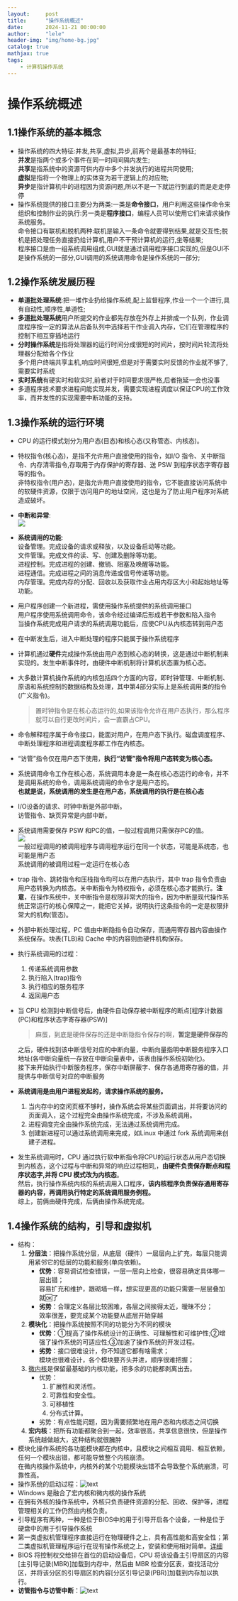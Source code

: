 ```yaml
---
layout:     post
title:      "操作系统概述"
date:       2024-11-21 00:00:00
author:     "lele"
header-img: "img/home-bg.jpg"
catalog: true
mathjax: true
tags:
    - 计算机操作系统
---
```

# 操作系统概述
## 1.1操作系统的基本概念
- 操作系统的四大特征:并发,共享,虚拟,异步,前两个是最基本的特征;<br>
**并发**是指两个或多个事件在同一时间间隔内发生;<br>
**共享**是指系统中的资源可供内存中多个并发执行的进程共同使用;<br>
**虚拟**是指将一个物理上的实体变为若干逻辑上的对应物;<br>
**异步**是指计算机中的进程因为资源问题,所以不是一下就运行到底的而是走走停停
- 操作系统提供的接口主要分为两类:一类是**命令接口**，用户利用这些操作命令来组织和控制作业的执行:另一类是**程序接口**，编程人员可以使用它们来请求操作系统服务。<br>
命令接口有联机和脱机两种:联机是输入一条命令就要得到结果,就是交互性;脱机是把处理任务直接扔给计算机,用户不干预计算机的运行,坐等结果;<br>
程序接口是由一组系统调用组成,GUI就是通过调用程序接口实现的,但是GUI不是操作系统的一部分,GUI调用的系统调用命令是操作系统的一部分;
## 1.2操作系统发展历程
- **单道批处理系统**:把一堆作业扔给操作系统,配上监督程序,作业一个一个进行,具有自动性,顺序性,单道性;
- **多道批处理系统**用户所提交的作业都先存放在外存上并排成一个队列，作业调度程序按一定的算法从后备队列中选择若干作业调入内存，它们在管理程序的控制下相互穿插地运行
- **分时操作系统**是指将处理器的运行时间分成很短的时间片，按时间片轮流将处理器分配给各个作业<br>多个用户终端共享主机,响应时间很短,但是对于需要实时反馈的作业就不够了,需要实时系统
- **实时系统**有硬实时和软实时,前者对于时间要求很严格,后者拖延一会也没事
- 多道程序技术要求进程间能实现并发，需要实现进程调度以保证CPU的工作效率，而并发性的实现需要中断功能的支持。
## 1.3操作系统的运行环境
- CPU 的运行模式划分为用户态(目态)和核心态(又称管态、内核态)。
- 特权指令(核心态)，是指不允许用户直接使用的指令，如I/O 指令、关中断指令、内存清零指令,存取用于内存保护的寄存器、送 PSW 到程序状态字寄存器等的指令。<br>非特权指令(用户态)，是指允许用户直接使用的指令，它不能直接访问系统中的软硬件资源，仅限于访问用户的地址空间，这也是为了防止用户程序对系统造成破坏。
- **中断和异常**:<br>![](/img/in-post/Snipaste_2024-11-21_20-21-35.png)
- **系统调用的功能**:<br>
设备管理。完成设备的请求或释放，以及设备启动等功能。<br>
文件管理。完成文件的读、写、创建及删除等功能。<br>
进程控制。完成进程的创建、撤销、阻塞及唤醒等功能。<br>
进程通信。完成进程之间的消息传递或信号传递等功能。<br>
内存管理。完成内存的分配、回收以及获取作业占用内存区大小和起始地址等功能。
- 用户程序创建一个新进程，需使用操作系统提供的系统调用接口<br>
用户程序使用系统调用命令，该命令经过编译后形成若干参数和陷入指令<br>当操作系统完成用户请求的系统调用功能后，应使CPU从内核态转到用户态
- 在中断发生后，进入中断处理的程序只能属于操作系统程序
- 计算机通过**硬件**完成操作系统由用户态到核心态的转换，这是通过中断机制来实现的。发生中断事件时，由硬件中断机制将计算机状态置为核心态。
- 大多数计算机操作系统的内核包括四个方面的内容，即时钟管理、中断机制、原语和系统控制的数据结构及处理，其中第4部分实际上是系统调用类的指令(广义指令)。<br>
  > 置时钟指令是在核心态运行的,如果该指令允许在用户态执行，那么程序就可以自行更改时间片，会一直霸占CPU。
- 命令解释程序属于命令接口，能面对用户，在用户态下执行。磁盘调度程序、中断处理程序和进程调度程序都工作在内核态。
- “访管”指令仅在用户态下使用，**执行“访管”指令将用户态转变为核心态。**
- 系统调用命令工作在核心态，系统调用本身是一条在核心态运行的命令，并不是调用系统的命令，调用系统调用的命令才是用户态的。<br>**也就是说，系统调用的发生是在用户态，系统调用的执行是在核心态**
- I/O设备的请求、时钟中断是外部中断。<br>
  访管指令、缺页异常是内部中断。
- 系统调用需要保存 PSW 和PC的值，一般过程调用只需保存PC的值。<br>![](/img/in-post/Snipaste_2024-11-23_08-53-49.png)<br>一般过程调用的被调用程序与调用程序运行在同一个状态，可能是系统态，也可能是用户态<br>系统调用的被调用过程一定运行在核心态
- trap 指令、跳转指令和压栈指令均可以在用户态执行，其中 trap 指令负责由用户态转换为内核态。关中断指令为特权指令，必须在核心态才能执行。**注意**，在操作系统中，关中断指令是权限非常大的指令，因为中断是现代操作系统正常运行的核心保障之一，能把它关掉，说明执行这条指令的一定是权限非常大的机构(管态)。
- 外部中断处理过程，PC 值由中断隐指令自动保存，而通用寄存器内容由操作系统保存。块表(TLB)和 Cache 中的内容则由硬件机构保存。
- 执行系统调用的过程：<br>
  1. 传递系统调用参数
  2. 执行陷入(trap)指令
  3. 执行相应的服务程序
  4. 返回用户态
- 当 CPU 检测到中断信号后，由硬件自动保存被中断程序的断点\[程序计数器(PC)和程序状态字寄存器(PSW)\]
  >麻蛋，到底是硬件保存的还是中断隐指令保存的啊，**暂定是硬件保存的**

  之后，硬件找到该中断信号对应的中断向量，中断向量指明中断服务程序入口地址(各中断向量统一存放在中断向量表中，该表由操作系统初始化)。<br>接下来开始执行中断服务程序，保存中断屏蔽字、保存各通用寄存器的值，并提供与中断信号对应的中断服务
- **系统调用是由用户进程发起的，请求操作系统的服务。**<br>
  1. 当内存中的空闲页框不够时，操作系统会将某些页面调出，并将要访问的页面调入，这个过程完全由操作系统完成，不涉及系统调用。
  2.  进程调度完全由操作系统完成，无法通过系统调用完成。
  3. 创建新进程可以通过系统调用来完成，如Linux 中通过 fork 系统调用来创建子进程。
- 发生系统调用时，CPU 通过执行软中断指令将CPU的运行状态从用户态切换到内核态，这个过程与中断和异常的响应过程相同,，**由硬件负责保存断点和程序状态字,并将 CPU 模式改为内核态**。<br>然后，执行操作系统内核的系统调用入口程序，**该内核程序负责保存通用寄存器的内容，再调用执行特定的系统调用服务例程。**<br>综上，前俩由硬件完成，后俩由操作系统完成。
## 1.4操作系统的结构，引导和虚拟机
- 结构：<br>
  1. **分层法**：把操作系统分层，从底层（硬件）一层层向上扩充，每层只能调用紧邻它的低层的功能和服务(单向依赖)。
     - **优势**：容易调试检查错误，一层一层向上检查，很容易确定具体哪一层出错；<br>容易扩充和维护，跟砌墙一样，想实现更高的功能只需要一层层叠加就🆗了
     - **劣势**：合理定义各层比较困难，各层之间挨得太近，暧昧不分；<br>效率很差，要完成某个功能要从底层开始穿越
  2. **模块化**：把操作系统按照不同的功能分为不同的模块
     - **优势**：①提高了操作系统设计的正确性、可理解性和可维护性;②增强了操作系统的可适应性;③加速了操作系统的开发过程。
     - **劣势**：接口很难设计，你不知道它都有啥需求；<br>模块也很难设计，各个模块要齐头并进，顺序很难把握；
  3. [微内核](https://www.doubao.com/thread/a4197fa860ae6)是保留最基础的内核功能，把多余的功能都剥离出去。<br>
     - 优势：
       1. 扩展性和灵活性。
       2. 可靠性和安全性。
       3. 可移植性
       4. 分布式计算。
     - 劣势：有点性能问题，因为需要频繁地在用户态和内核态之间切换
  4. **宏内核**：把所有功能都聚合到一起，效率很高，共享信息很快，但是操作系统越做越大，这种结构就很臃肿
- 模块化操作系统的各功能模块都在内核中，且模块之间相互调用、相互依赖，任何一个模块出错，都可能导致整个内核崩溃。<br>在微内核操作系统中，内核外的某个功能模块出错不会导致整个系统崩溃，可靠性高。 
- 操作系统的启动过程：![text](/img/in-post/Snipaste_2024-11-23_09-40-56.png)
- Windows 是融合了宏内核和微内核的操作系统
- 在拥有外核的操作系统中，外核只负责硬件资源的分配、回收、保护等，进程管理相关的工作仍然由内核负责。
- 引导程序有两种，一种是位于BIOS中的用于引导开启各个设备，一种是位于硬盘中的用于引导操作系统
- 第一类虚拟机管理程序直接运行在物理硬件之上，具有高性能和高安全性；第二类虚拟机管理程序运行在现有操作系统之上，安装和使用相对简单。[详细](https://www.doubao.com/thread/a3ff2039790f2)
- BIOS 将控制权交给排在首位的启动设备后，CPU 将该设备主引导扇区的内容\[主引导记录(MBR)\]加载到内存中，然后由 MBR 检查分区表，查找活动分区，并将该分区的引导扇区的内容\[分区引导记录(PBR)\]加载到内存加以执行。
- **访管指令与访管中断**：![text](/img/in-post/Snipaste_2024-11-23_10-42-53.png)